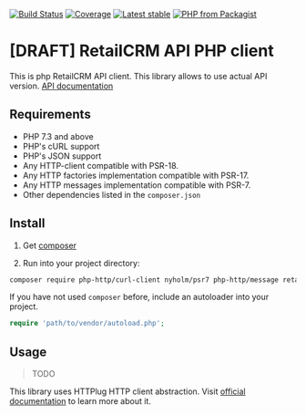 [![Build Status](https://github.com/retailcrm/api-client-php/workflows/CI/badge.svg)](https://github.com/retailcrm/api-client-php/actions)
[![Coverage](https://img.shields.io/codecov/c/gh/retailcrm/api-client-php/master.svg?logo=codecov&logoColor=white)](https://codecov.io/gh/retailcrm/api-client-php)
[![Latest stable](https://img.shields.io/packagist/v/retailcrm/api-client-php.svg)](https://packagist.org/packages/retailcrm/api-client-php)
[![PHP from Packagist](https://img.shields.io/packagist/php-v/retailcrm/api-client-php.svg?logo=php&logoColor=white)](https://packagist.org/packages/retailcrm/api-client-php)


# [DRAFT] RetailCRM API PHP client

This is php RetailCRM API client. This library allows to use actual API version. [API documentation](http://retailcrm.github.io/api-client-php)

## Requirements

* PHP 7.3 and above
* PHP's cURL support
* PHP's JSON support
* Any HTTP-client compatible with PSR-18.  
* Any HTTP factories implementation compatible with PSR-17.  
* Any HTTP messages implementation compatible with PSR-7.  
* Other dependencies listed in the `composer.json`

## Install

1) Get [composer](https://getcomposer.org/download/)

2) Run into your project directory:
```bash
composer require php-http/curl-client nyholm/psr7 php-http/message retailcrm/api-client-php:"~6.0"
```

If you have not used `composer` before, include an autoloader into your project.
```php
require 'path/to/vendor/autoload.php';
```

## Usage

> TODO

This library uses HTTPlug HTTP client abstraction. Visit [official documentation](http://docs.php-http.org/en/latest/httplug/users.html) to learn more about it.
